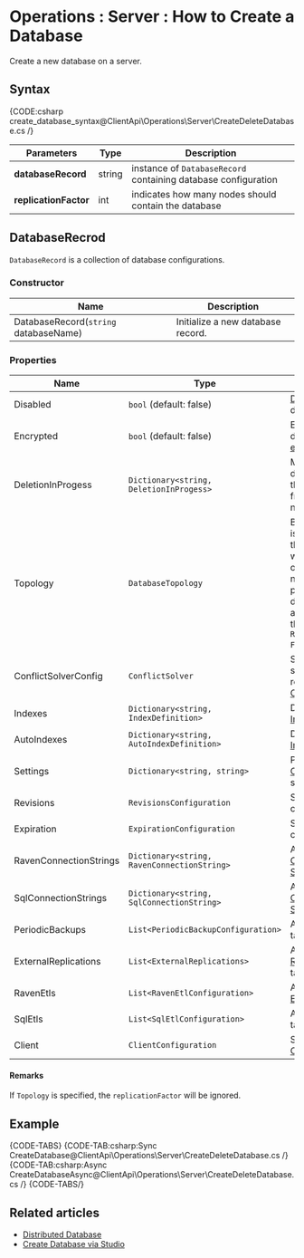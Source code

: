 ﻿# Operations : Server : How to Create a Database

Create a new database on a server.

## Syntax

{CODE:csharp create_database_syntax@ClientApi\Operations\Server\CreateDeleteDatabase.cs /}

| Parameters | Type | Description |
| ------------- | ------------- | ----- |
| **databaseRecord** | string | instance of `DatabaseRecord` containing database configuration |
| **replicationFactor** | int | indicates how many nodes should contain the database |


## DatabaseRecrod

`DatabaseRecord` is a collection of database configurations.  

### Constructor

| Name | Description |
| - | - |
| DatabaseRecord(`string` databaseName) | Initialize a new database record. |

### Properties
| Name | Type | Description |
| - | - | - |
| Disabled | `bool` (default: false) | [Disable](to-do) the database. |
| Encrypted | `bool` (default: false) | Enables database [encryption](../../../server/security/encryption/database-encryption). |
| DeletionInProgess | `Dictionary<string, DeletionInProgess>` | Mark the deletion of the database from specific nodes. |
| Topology | `DatabaseTopology` | By default it is `null` and the server will decided on which nodes to place the database according to the `Replication Factor`. |
| ConflictSolverConfig | `ConflictSolver` | Specify the strategy to resolve [Conflicts](../replication/replication-conflicts). |
| Indexes | `Dictionary<string, IndexDefinition>` | Define [Indexes](../../../Indexes/creating-and-deploying#using-maintenance-operations) |
| AutoIndexes | `Dictionary<string, AutoIndexDefinition>` | Define [Auto Indexes](../../../Indexes/creating-and-deploying#using-maintenance-operations) |
| Settings | `Dictionary<string, string>` | Provide [Configuration](../../../server/configuration) settings. |
| Revisions | `RevisionsConfiguration` | Set [Revision](../../../server/extensions/revisions) configuration. |
| Expiration | `ExpirationConfiguration` | Set [Expiration](../../../server/extensions/expiration) configuration. |
| RavenConnectionStrings | `Dictionary<string, RavenConnectionString>` | Add [Raven Connection String](to-do)|
| SqlConnectionStrings | `Dictionary<string, SqlConnectionString>` | Add [SQL Connection String](to-do) |
| PeriodicBackups | `List<PeriodicBackupConfiguration>` | Add [Backup](to-do) tasks. |
| ExternalReplications | `List<ExternalReplications>` | Add [External Replication](../../../server/ongoing-tasks/external-replication) tasks. |
| RavenEtls | `List<RavenEtlConfiguration>` | Add [Raven ETL](../../../server/ongoing-tasks/etl/raven) tasks. |
| SqlEtls | `List<SqlEtlConfiguration>` | Add [SQL ETL](../../../server/ongoing-tasks/etl/sql) tasks. |
| Client | `ClientConfiguration` | Set [Client Configuration](../../../studio/server/client-configuration) |

#### Remarks
If `Topology` is specified, the `replicationFactor` will be ignored.

## Example

{CODE-TABS}
{CODE-TAB:csharp:Sync CreateDatabase@ClientApi\Operations\Server\CreateDeleteDatabase.cs /}
{CODE-TAB:csharp:Async CreateDatabaseAsync@ClientApi\Operations\Server\CreateDeleteDatabase.cs /}
{CODE-TABS/}

## Related articles
- [Distributed Database](../../../server/clustering/distribution/distributed-database)
- [Create Database via Studio](../../../studio/server/databases/create-new-database/general-flow)